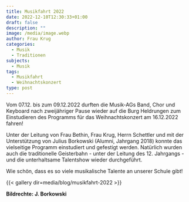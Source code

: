 ```yaml
---
title: Musikfahrt 2022
date: 2022-12-10T12:30:33+01:00
draft: false
description: ""
image: /media/image.webp
author: Frau Krug
categories:
  - Musik
  - Traditionen
subjects:
  - Musik
tags:
  - Musikfahrt
  - Weihnachtskonzert
type: post
---
```

Vom 07.12. bis zum 09.12.2022 durften die Musik-AGs Band, Chor und Keyboard nach zweijähriger Pause wieder auf die Burg Heldrungen zum Einstudieren des Programms für das Weihnachtskonzert am 16.12.2022 fahren!

Unter der Leitung von Frau Bethin, Frau Krug, Herrn Schettler und mit der Unterstützung von Julius Borkowski (Alumni, Jahrgang 2018) konnte das vielseitige Programm einstudiert und gefestigt werden. Natürlich wurden auch die traditionelle Geisterbahn - unter der Leitung des 12. Jahrgangs - und die unterhaltsame Talentshow wieder durchgeführt.

Wie schön, dass es so viele musikalische Talente an unserer Schule gibt!

{{< gallery dir=media/blog/musikfahrt-2022 >}}

**Bildrechte: J. Borkowski**
